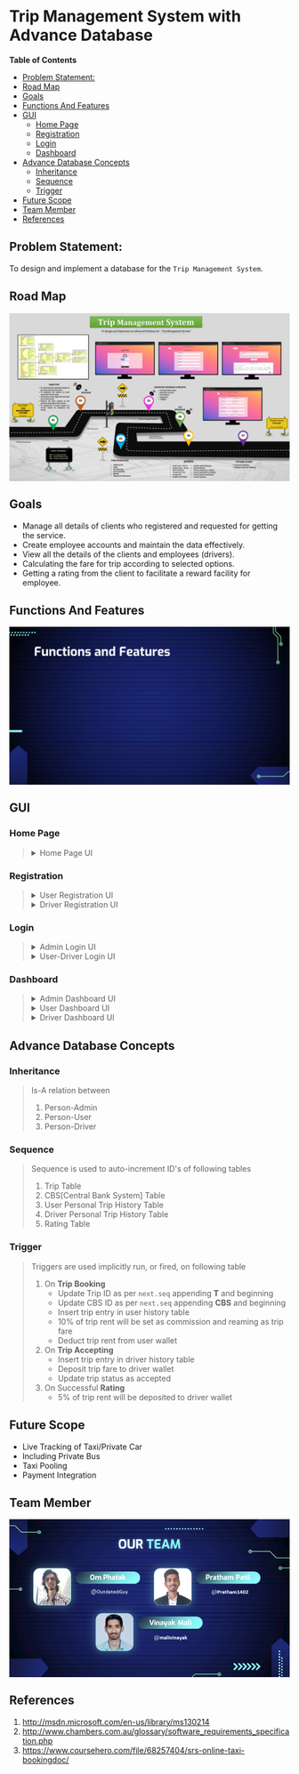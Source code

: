 <h1> Trip Management System with Advance Database </h1>

**Table of Contents**

- [Problem Statement:](#problem-statement)
- [Road Map](#road-map)
- [Goals](#goals)
- [Functions And Features](#functions-and-features)
- [GUI](#gui)
  - [Home Page](#home-page)
  - [Registration](#registration)
  - [Login](#login)
  - [Dashboard](#dashboard)
- [Advance Database Concepts](#advance-database-concepts)
  - [Inheritance](#inheritance)
  - [Sequence](#sequence)
  - [Trigger](#trigger)
- [Future Scope](#future-scope)
- [Team Member](#team-member)
- [References](#references)

## Problem Statement: 
To design and implement a database for the `Trip Management System`.

## Road Map
<img src="./doc/img/Poster.PNG" alter="Trip Management Poster" align="center" width="auto" height="auto" >

## Goals
- Manage all details of clients who registered and requested for getting the service.   
- Create employee accounts and maintain the data effectively.   
- View all the details of the clients and employees (drivers). 
- Calculating the fare for trip according to selected options.
- Getting a rating from the client to facilitate a reward facility for employee. 

## Functions And Features
<img src="./doc/img/Functions-And-Features.gif" alter="Trip Management Poster" align="center" width="auto" height="auto" >

<br>

## GUI

### Home Page

> <details>	
>   <summary>Home Page UI</summary>
> 
>   <br />
>   <img height="auto" src="./doc/img/UI/Home-Page.jpg" />
> </details>
>

### Registration

> <details>	
>   <summary>User Registration UI</summary>
> 
>   <br />
>   <img height="auto" src="./doc/img/UI/Registration-User.jpg" />
> </details>
>
>
> <details>	
>   <summary>Driver Registration UI</summary>
> 
>   <br />
>   <img height="auto" src="./doc/img/UI/Registration-Driver.jpg" />
> </details>
>
> 
### Login

> <details>	
>   <summary>Admin Login UI</summary>
> 
>   <br />
>   <img height="auto" src="./doc/img/UI/Login-Admin.jpg" />
> </details>
>
>
> <details>	
>   <summary>User-Driver Login UI</summary>
> 
>   <br />
>   <img height="auto" src="./doc/img/UI/Login-User-Driver.jpg" />
> </details>
>


### Dashboard

> <details>	
>   <summary>Admin Dashboard UI</summary>
> 
>   <br />
>   <img height="auto" src="./doc/img/UI/Dashboard-Admin.jpg" />
> </details>
>
> <details>	
>   <summary>User Dashboard UI</summary>
> 
>   <br />
>   <img height="auto" src="./doc/img/UI/Dashboard-User.jpg" />
>   <br>
> </details>
>
> 
> <details>	
>   <summary>Driver Dashboard UI</summary>
> 
>   <br />
>   <img height="auto" src="./doc/img/UI/Dashboard-Driver.jpg" />
> </details>
>

## Advance Database Concepts

### Inheritance

> Is-A relation between 
> 1. Person-Admin
> 2. Person-User
> 3. Person-Driver

### Sequence

> Sequence is used to auto-increment ID's of following tables
> 1. Trip Table
> 2. CBS[Central Bank System] Table
> 3. User Personal Trip History Table
> 4. Driver Personal Trip History Table
> 5. Rating Table

### Trigger

> Triggers are used implicitly run, or fired, on following table
> 1. On **Trip Booking**
>       - Update Trip ID as per `next.seq` appending **T** and beginning
>       - Update CBS ID as per `next.seq` appending **CBS** and beginning
>       - Insert trip entry in user history table
>       - 10% of trip rent will be set as commission and reaming as trip fare
>       - Deduct trip rent from user wallet
> 2. On **Trip Accepting**
>       - Insert trip entry in driver history table
>       - Deposit trip fare to driver wallet
>       - Update trip status as accepted
> 3. On Successful **Rating**
>       - 5% of trip rent will be deposited to driver wallet

## Future Scope
- Live Tracking of Taxi/Private Car
- Including Private Bus
- Taxi Pooling
- Payment Integration

## Team Member
<img src="./doc/img/Team.png" alter="Trip Management Poster" align="center" width="auto" height="auto" >


## References
1. http://msdn.microsoft.com/en-us/library/ms130214
1. http://www.chambers.com.au/glossary/software_requirements_specification.php
1. https://www.coursehero.com/file/68257404/srs-online-taxi-bookingdoc/
